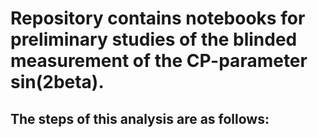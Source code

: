 Repository contains notebooks for preliminary studies of the blinded measurement of the CP-parameter sin(2beta).
==========================================================================

The steps of this analysis are as follows:
-----------------------------------------------